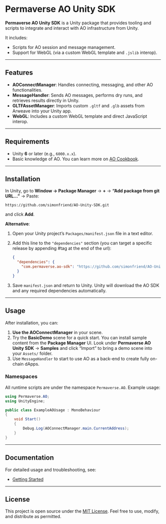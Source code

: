# Permaverse AO Unity SDK

**Permaverse AO Unity SDK** is a Unity package that provides tooling and scripts to integrate and interact with AO infrastructure from Unity.

It includes:
- Scripts for AO session and message management.
- Support for WebGL (via a custom WebGL template and `.jslib` interop).

---

## Features

- **AOConnectManager**: Handles connecting, messaging, and other AO functionalities.
- **MessageHandler**: Sends AO messages, performs dry runs, and retrieves results directly in Unity.
- **GLTFAssetManager**: Imports custom `.gltf` and `.glb` assets from Arweave into your Unity app.
- **WebGL**: Includes a custom WebGL template and direct JavaScript interop.

---

## Requirements

- Unity **6** or later (e.g., `6000.x.x`).
- Basic knowledge of AO. You can learn more on [AO Cookbook](http://cookbook_ao.ar.io/).

---

## Installation

In Unity, go to **Window → Package Manager** → **+** → **“Add package from git URL…”** → Paste:
```
https://github.com/simonfriend/AO-Unity-SDK.git
```
and click **Add**.

**Alternative**: 

1. Open your Unity project’s `Packages/manifest.json` file in a text editor.
2. Add this line to the `"dependencies"` section (you can target a specific release by appending #tag at the end of the url):

   ```json
   {
     "dependencies": {
       "com.permaverse.ao-sdk": "https://github.com/simonfriend/AO-Unity-SDK.git"
     }
   }
   ```

3. Save `manifest.json` and return to Unity. Unity will download the AO SDK and any required dependencies automatically.

---

## Usage

After installation, you can:

1. **Use the AOConnectManager** in your scene.
2. Try the **BasicDemo** scene for a quick start. You can install sample content from the **Package Manager** UI. Look under **Permaverse AO Unity SDK** → **Samples** and click “Import” to bring a demo scene into your `Assets/` folder.
3. Use `MessageHandler` to start to use AO as a back-end to create fully on-chain dApps.

### Namespaces

All runtime scripts are under the namespace `Permaverse.AO`. Example usage:

```csharp
using Permaverse.AO;
using UnityEngine;

public class ExampleAOUsage : MonoBehaviour
{
    void Start()
    {
        Debug.Log(AOConnectManager.main.CurrentAddress);
    }
}
```

---

## Documentation

For detailed usage and troubleshooting, see:
- [Getting Started](GettingStarted.md)

---

## License

This project is open source under the [MIT License](LICENSE). Feel free to use, modify, and distribute as permitted.
